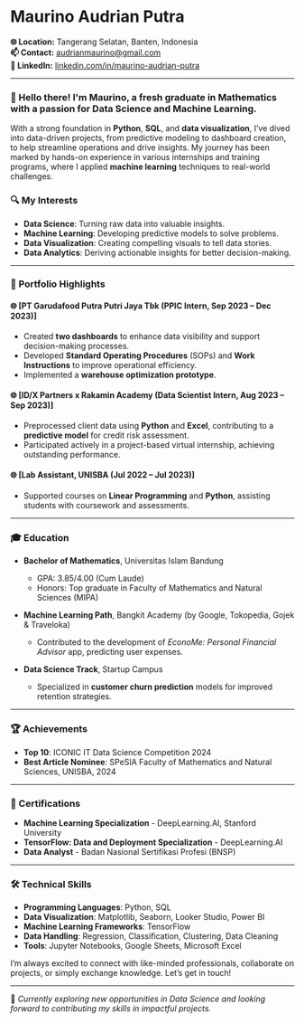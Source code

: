 # Maurino Audrian Putra

**🌐 Location:** Tangerang Selatan, Banten, Indonesia  
**📫 Contact:** audrianmaurino@gmail.com  
**🔗 LinkedIn:** [linkedin.com/in/maurino-audrian-putra](https://linkedin.com/in/maurino-audrian-putra)  

---

### 👋 Hello there! I'm Maurino, a fresh graduate in Mathematics with a passion for Data Science and Machine Learning.

With a strong foundation in **Python**, **SQL**, and **data visualization**, I’ve dived into data-driven projects, from predictive modeling to dashboard creation, to help streamline operations and drive insights. My journey has been marked by hands-on experience in various internships and training programs, where I applied **machine learning** techniques to real-world challenges.

### 🔍 My Interests
- **Data Science**: Turning raw data into valuable insights.
- **Machine Learning**: Developing predictive models to solve problems.
- **Data Visualization**: Creating compelling visuals to tell data stories.
- **Data Analytics**: Deriving actionable insights for better decision-making.

---

### 📂 Portfolio Highlights

#### 🌐 [PT Garudafood Putra Putri Jaya Tbk (PPIC Intern, Sep 2023 – Dec 2023)]  
- Created **two dashboards** to enhance data visibility and support decision-making processes.
- Developed **Standard Operating Procedures** (SOPs) and **Work Instructions** to improve operational efficiency.
- Implemented a **warehouse optimization prototype**.

#### 🌐 [ID/X Partners x Rakamin Academy (Data Scientist Intern, Aug 2023 – Sep 2023)]  
- Preprocessed client data using **Python** and **Excel**, contributing to a **predictive model** for credit risk assessment.
- Participated actively in a project-based virtual internship, achieving outstanding performance.

#### 🌐 [Lab Assistant, UNISBA (Jul 2022 – Jul 2023)]  
- Supported courses on **Linear Programming** and **Python**, assisting students with coursework and assessments.

---

### 🎓 Education
- **Bachelor of Mathematics**, Universitas Islam Bandung  
  - GPA: 3.85/4.00 (Cum Laude)
  - Honors: Top graduate in Faculty of Mathematics and Natural Sciences (MIPA)

- **Machine Learning Path**, Bangkit Academy (by Google, Tokopedia, Gojek & Traveloka)  
  - Contributed to the development of *EconoMe: Personal Financial Advisor* app, predicting user expenses.

- **Data Science Track**, Startup Campus  
  - Specialized in **customer churn prediction** models for improved retention strategies.

---

### 🏆 Achievements
- **Top 10**: ICONIC IT Data Science Competition 2024
- **Best Article Nominee**: SPeSIA Faculty of Mathematics and Natural Sciences, UNISBA, 2024

---

### 📜 Certifications
- **Machine Learning Specialization** - DeepLearning.AI, Stanford University
- **TensorFlow: Data and Deployment Specialization** - DeepLearning.AI
- **Data Analyst** - Badan Nasional Sertifikasi Profesi (BNSP)

---

### 🛠️ Technical Skills
- **Programming Languages**: Python, SQL
- **Data Visualization**: Matplotlib, Seaborn, Looker Studio, Power BI
- **Machine Learning Frameworks**: TensorFlow
- **Data Handling**: Regression, Classification, Clustering, Data Cleaning
- **Tools**: Jupyter Notebooks, Google Sheets, Microsoft Excel

I’m always excited to connect with like-minded professionals, collaborate on projects, or simply exchange knowledge. Let’s get in touch!

---

🌱 *Currently exploring new opportunities in Data Science and looking forward to contributing my skills in impactful projects.*
